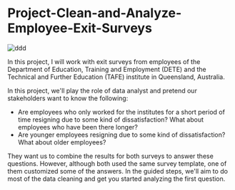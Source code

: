 # Project-Clean-and-Analyze-Employee-Exit-Surveys
![ddd](https://user-images.githubusercontent.com/85991377/133773724-7d181e13-8bb8-4959-b46b-b053c88364c2.png)

In this project, I will work with exit surveys from employees of the Department of Education, Training and Employment (DETE) and the Technical and Further Education (TAFE) institute in Queensland, Australia.


In this project, we'll play the role of data analyst and pretend our stakeholders want to know the following:

- Are employees who only worked for the institutes for a short period of time resigning due to some kind of dissatisfaction? What about employees who have been there longer?
- Are younger employees resigning due to some kind of dissatisfaction? What about older employees?


They want us to combine the results for both surveys to answer these questions. However, although both used the same survey template, one of them customized some of the answers. In the guided steps, we'll aim to do most of the data cleaning and get you started analyzing the first question.
